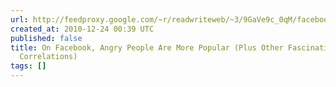 ```yaml
---
url: http://feedproxy.google.com/~r/readwriteweb/~3/9GaVe9c_0qM/facebooks_data_team_proved_once.php
created_at: 2010-12-24 00:39 UTC
published: false
title: On Facebook, Angry People Are More Popular (Plus Other Fascinating Statistical
  Correlations)
tags: []
---
```



